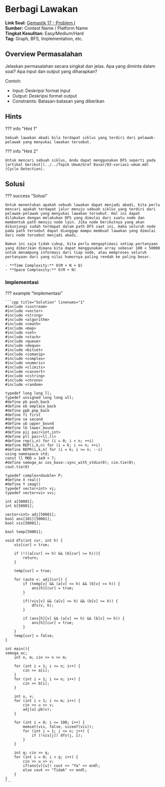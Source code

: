 # Berbagi Lawakan

**Link Soal:** [Gemastik 17 - Problem I](https://tlx.toki.id/problems/gemastik-2017-pemrograman-final/I)  
**Sumber:** Contest Name / Platform Name  
**Tingkat Kesulitan:** Easy/Medium/Hard  
**Tag:** Graph, BFS, Implementation, etc.

## Overview Permasalahan

Jelaskan permasalahan secara singkat dan jelas. Apa yang diminta dalam soal? Apa input dan output yang diharapkan?

Contoh:
- Input: Deskripsi format input
- Output: Deskripsi format output
- Constraints: Batasan-batasan yang diberikan

## Hints

??? info "Hint 1"
    
    Sebuah lawakan abadi bila terdapat siklus yang terdiri dari pelawak-pelawak yang menyukai lawakan tersebut.

??? info "Hint 2"

    Untuk mencari sebuah siklus, Anda dapat menggunakan DFS seperti pada [artikel berikut](../../Topik Umum/Graf Dasar/03-variasi-umum.md) (Cycle Detection).    
   
## Solusi

??? success "Solusi"

    Untuk menentukan apakah sebuah lawakan dapat menjadi abadi, kita perlu mencari apakah terdapat jalur menuju sebuah siklus yang terdiri dari pelawak-pelawak yang menyukai lawakan tersebut. Hal ini dapat dilakukan dengan melakukan DFS yang dimulai dari suatu node dan membentuk path menuju node lain. Jika node berikutnya yang akan dikunjungi sudah terdapat dalam path DFS saat ini, maka seluruh node pada path tersebut dapat dianggap mampu membuat lawakan yang dimulai dari node tersebut menjadi abadi.

    Namun ini saja tidak cukup, kita perlu mengoptimasi setiap pertanyaan yang diberikan dimana kita dapat menggunakan array sebesar 100 × 50000 untuk menampung informasi dari tiap node, atau memproses seluruh pertanyaan dari yang nilai humornya paling rendah ke paling besar.

    - **Time Complexity:** O(M + N + Q)
    - **Space Complexity:** O(M + N)

### Implementasi

??? example "Implementasi"

    ```cpp title="Solution" linenums="1"
    #include <iostream>
    #include <vector>
    #include <string>
    #include <algorithm>
    #include <cmath>
    #include <map>
    #include <set>
    #include <stack>
    #include <queue>
    #include <deque>
    #include <bitset>
    #include <iomanip>
    #include <complex>
    #include <numeric>
    #include <climits>
    #include <cassert>
    #include <cstring>
    #include <chrono>
    #include <random>

    typedef long long ll;
    typedef unsigned long long ull;
    #define pb push_back
    #define eb emplace_back
    #define ppb pop_back
    #define fi first
    #define se second
    #define ub upper_bound
    #define lb lower_bound
    #define pii pair<int,int>
    #define pll pair<ll,ll>
    #define rep(i,n) for (i = 0; i < n; ++i)
    #define REP(i,k,n) for (i = k; i <= n; ++i)
    #define REPR(i,k,n) for (i = k; i >= n; --i)
    using namespace std;
    const ll MOD = 1e9 + 7;
    #define semoga_ac ios_base::sync_with_stdio(0); cin.tie(0); cout.tie(0)

    typedef complex<double> P;
    #define X real()
    #define Y imag()
    typedef vector<int> vi;
    typedef vector<vi> vvi;

    int a[50001];
    int b[50001];

    vector<int> adj[50001];
    bool ans[101][50001];
    bool vis[50001];

    bool temp[50001];

    void dfs(int cur, int h) {
        vis[cur] = true;

        if (!((a[cur] <= h) && (b[cur] >= h))){
            return;
        }

        temp[cur] = true;

        for (auto v: adj[cur]) {
            if (temp[v] && (a[v] <= h) && (b[v] >= h)) {
                ans[h][cur] = true;
            }

            if(!vis[v] && (a[v] <= h) && (b[v] >= h)) {
                dfs(v, h);
            }

            if (ans[h][v] && (a[v] <= h) && (b[v] >= h)) {
                ans[h][cur] = true;
            }
        }
        temp[cur] = false;
    }

    int main(){
    semoga_ac;
        int n, m; cin >> n >> m; 
        
        for (int i = 1; i <= n; i++) {
            cin >> a[i];
        }
        for (int i = 1; i <= n; i++) {
            cin >> b[i];
        }

        int u, v; 
        for (int i = 1; i <= m; i++) {
            cin >> u >> v;
            adj[u].pb(v);
        }

        for (int i = 0; i <= 100; i++) {
            memset(vis, false, sizeof(vis));
            for (int j = 1; j <= n; j++) {
                if (!vis[j]) dfs(j, i);
            }
        }

        int q; cin >> q;
        for (int i = 0; i < q; i++) {
            cin >> u >> v;
            if(ans[v][u]) cout << "Ya" << endl;
            else cout << "Tidak" << endl; 
        }
    }
    ```

